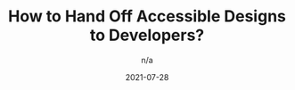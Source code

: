 ---
author: n/a
date: 2021-07-28
publisher: uxdesigncc
tags:
  - accessibility
  - processes
target_url: https://uxdesign.cc/how-to-hand-off-accessible-designs-to-developers-e10a0eeacaa6
title: How to Hand Off Accessible Designs to Developers?
---